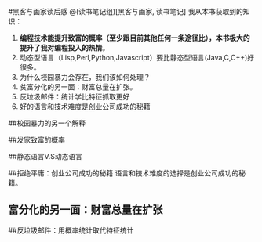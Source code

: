 #黑客与画家读后感
@(读书笔记组)[黑客与画家, 读书笔记]
我从本书获取到的知识：
1. **编程技术能提升致富的概率（至少跟目前其他任何一条途径比），本书极大的提升了我对编程投入的热情**。
2. 动态型语言（Lisp,Perl,Python,Javascript）要比静态型语言(Java,C,C++)好很多。
3. 为什么校园暴力会存在，我们该如何处理？
4. 贫富分化的另一面：财富总量在扩张。
5. 反垃圾邮件：统计学比特征抓取更好
6. 好的语言和技术难度是创业公司成功的秘籍

##校园暴力的另一个解释


##发家致富的概率


##静态语言V.S动态语言


##拒绝平庸：创业公司成功的秘籍
语言和技术难度的选择是创业公司成功的秘籍。


## 富分化的另一面：财富总量在扩张


##反垃圾邮件：用概率统计取代特征统计


